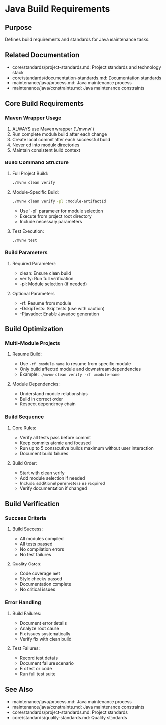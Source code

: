 # Java Build Requirements

## Purpose
Defines build requirements and standards for Java maintenance tasks.

## Related Documentation
- core/standards/project-standards.md: Project standards and technology stack
- core/standards/documentation-standards.md: Documentation standards
- maintenance/java/process.md: Java maintenance process
- maintenance/java/constraints.md: Java maintenance constraints

## Core Build Requirements

### Maven Wrapper Usage
1. ALWAYS use Maven wrapper ('./mvnw')
2. Run complete module build after each change
3. Create local commit after each successful build
4. Never cd into module directories
5. Maintain consistent build context

### Build Command Structure
1. Full Project Build:
   ```bash
   ./mvnw clean verify
   ```

2. Module-Specific Build:
   ```bash
   ./mvnw clean verify -pl :module-artifactId
   ```
   - Use '-pl' parameter for module selection
   - Execute from project root directory
   - Include necessary parameters

3. Test Execution:
   ```bash
   ./mvnw test
   ```

### Build Parameters
1. Required Parameters:
   - clean: Ensure clean build
   - verify: Run full verification
   - -pl: Module selection (if needed)

2. Optional Parameters:
   - -rf: Resume from module
   - -DskipTests: Skip tests (use with caution)
   - -Pjavadoc: Enable Javadoc generation

## Build Optimization

### Multi-Module Projects
1. Resume Build:
   - Use `-rf :module-name` to resume from specific module
   - Only build affected module and downstream dependencies
   - Example: `./mvnw clean verify -rf :module-name`

2. Module Dependencies:
   - Understand module relationships
   - Build in correct order
   - Respect dependency chain

### Build Sequence
1. Core Rules:
   - Verify all tests pass before commit
   - Keep commits atomic and focused
   - Run up to 5 consecutive builds maximum without user interaction
   - Document build failures

2. Build Order:
   - Start with clean verify
   - Add module selection if needed
   - Include additional parameters as required
   - Verify documentation if changed

## Build Verification

### Success Criteria
1. Build Success:
   - All modules compiled
   - All tests passed
   - No compilation errors
   - No test failures

2. Quality Gates:
   - Code coverage met
   - Style checks passed
   - Documentation complete
   - No critical issues

### Error Handling
1. Build Failures:
   - Document error details
   - Analyze root cause
   - Fix issues systematically
   - Verify fix with clean build

2. Test Failures:
   - Record test details
   - Document failure scenario
   - Fix test or code
   - Run full test suite

## See Also
- maintenance/java/process.md: Java maintenance process
- maintenance/java/constraints.md: Java maintenance constraints
- core/standards/project-standards.md: Project standards
- core/standards/quality-standards.md: Quality standards
